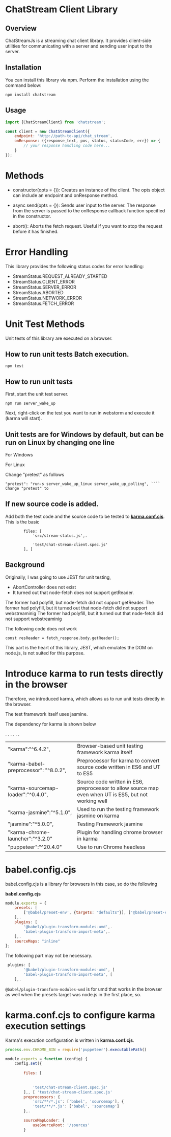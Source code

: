 # ChatStream Client Library

## Overview

ChatStreamJs is a streaming chat client library. It provides client-side utilities for communicating with a server and sending user input to the server.

## Installation

You can install this library via npm. Perform the installation using the command below:

```shell
npm install chatstream
```
## Usage

```js
import {ChatStreamClient} from 'chatstream';

const client = new ChatStreamClient({
    endpoint: 'http://path-to-api/chat_stream',
    onResponse: ({response_text, pos, status, statusCode, err}) => {
        // your response handling code here...
    }
});

```

# Methods

- constructor(opts = {}): Creates an instance of the client. The opts object can include an endpoint and onResponse method.

- async send(opts = {}): Sends user input to the server. The response from the server is passed to the onResponse callback function specified in the constructor.

- abort(): Aborts the fetch request. Useful if you want to stop the request before it has finished.

# Error Handling

This library provides the following status codes for error handling:

- StreamStatus.REQUEST_ALREADY_STARTED
- StreamStatus.CLIENT_ERROR
- StreamStatus.SERVER_ERROR
- StreamStatus.ABORTED
- StreamStatus.NETWORK_ERROR
- StreamStatus.FETCH_ERROR


# Unit Test Methods

Unit tests of this library are executed on a browser.

## How to run unit tests Batch execution.

```
npm test
```

## How to run unit tests

First, start the unit test server.

```
npm run server_wake_up
```

Next, right-click on the test you want to run in webstorm and execute it (karma will start).

## Unit tests are for Windows by default, but can be run on Linux by changing one line

For Windows



For Linux

Change "pretest" as follows

```
"pretest": "run-s server_wake_up_linux server_wake_up_polling", ```` Change "pretest" to
```


## If new source code is added.

Add both the test code and the source code to be tested to **[karma.conf.cjs](karma.conf.cjs)**.
This is the basic

```
        files: [
            'src/stream-status.js',.
            
            'test/chat-stream-client.spec.js'
        ], [
```

## Background

Originally, I was going to use JEST for unit testing,

- AbortController does not exist 
- It turned out that node-fetch does not support getReader.

The former had polyfill, but node-fetch did not support getReader. The former had polyfill, but it turned out that node-fetch did not support webstreaminig
The former had polyfill, but it turned out that node-fetch did not support webstreaminig

The following code does not work

```
const resReader = fetch_response.body.getReader();
```

This part is the heart of this library,
JEST, which emulates the DOM on node.js, is not suited for this purpose.


# Introduce karma to run tests directly in the browser

Therefore, we introduced karma, which allows us to run unit tests directly in the browser.

The test framework itself uses jasmine.

The dependency for karma is shown below

<table>
	<tr>
		<td>"karma":"^6.4.2",</td>
		<td>Browser-based unit testing framework karma itself</td>.
	</tr>
	<tr>
		<td>"karma-babel-preprocessor": "^8.0.2",</td>
		<td>Preprocessor for karma to convert source code written in ES6 and UT to ES5</td>.
	</tr>
	<tr>
		<td>"karma-sourcemap-loader":"^0.4.0",</td>
		<td>Source code written in ES6, preprocessor to allow source map even when UT is ES5, but not working well</td>.
	</tr>
	<tr>
		<td>"karma-jasmine":"^5.1.0",</td>
		<td>Used to run the testing framework jasmine on karma</td>.
	</tr>
	<tr>
		<td>"jasmine":"^5.0.0",</td>
		<td>Testing Framework jasmine</td>
	</tr>
	<tr>
		<td>"karma-chrome-launcher":"^3.2.0"</td>
		<td>Plugin for handling chrome browser in karma</td>.
	</tr>
	<tr>
		<td>"puppeteer":"^20.4.0"</td>
		<td>Use to run Chrome headless</td>.
	</tr>
</table>


# babel.config.cjs

babel.config.cjs is a library for browsers in this case, so do the following

**babel.config.cjs**

```js
module.exports = {
    presets: [
        ['@babel/preset-env', {targets: "defaults"}], ['@babel/preset-env', {targets: "defaults"}
    ],.
    plugins: [
        '@babel/plugin-transform-modules-umd',.
        'babel-plugin-transform-import-meta',.
    ],.
    sourceMaps: "inline"
};
```

The following part may not be necessary.

```js
 plugins: [
        '@babel/plugin-transform-modules-umd', [
        'babel-plugin-transform-import-meta', [
    ],.
```

`@babel/plugin-transform-modules-umd` is for umd that works in the browser as well when the presets target was node.js in the first place, so.

# karma.conf.cjs to configure karma execution settings

Karma's execution configuration is written in **karma.conf.cjs**.

```cjs
process.env.CHROME_BIN = require('puppeteer').executablePath()

module.exports = function (config) {
    config.set({
        
        files: [
            
            
            'test/chat-stream-client.spec.js'
        ],, [ 'test/chat-stream-client.spec.js'
        preprocessors: {
            'src/**/*.js': ['babel', 'sourcemap'], {
            'test/**/*.js': ['babel', 'sourcemap']
        },.

        sourceMapLoader: {
            useSourceRoot: '/sources'
        }
```
